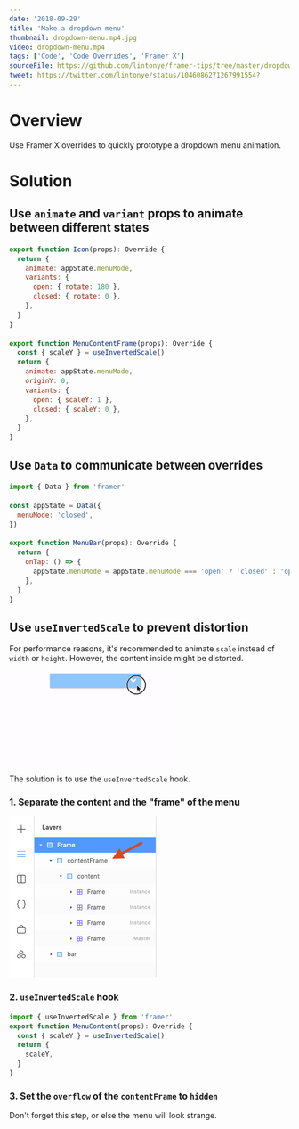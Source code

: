 ```yaml
---
date: '2018-09-29'
title: 'Make a dropdown menu'
thumbnail: dropdown-menu.mp4.jpg
video: dropdown-menu.mp4
tags: ['Code', 'Code Overrides', 'Framer X']
sourceFile: https://github.com/lintonye/framer-tips/tree/master/dropdown-menu.framerfx
tweet: https://twitter.com/lintonye/status/1046086271267991554?
---
```


# Overview

Use Framer X overrides to quickly prototype a dropdown menu animation.

# Solution

## Use `animate` and `variant` props to animate between different states

```jsx
export function Icon(props): Override {
  return {
    animate: appState.menuMode,
    variants: {
      open: { rotate: 180 },
      closed: { rotate: 0 },
    },
  }
}

export function MenuContentFrame(props): Override {
  const { scaleY } = useInvertedScale()
  return {
    animate: appState.menuMode,
    originY: 0,
    variants: {
      open: { scaleY: 1 },
      closed: { scaleY: 0 },
    },
  }
}
```

## Use `Data` to communicate between overrides

```jsx
import { Data } from 'framer'

const appState = Data({
  menuMode: 'closed',
})

export function MenuBar(props): Override {
  return {
    onTap: () => {
      appState.menuMode = appState.menuMode === 'open' ? 'closed' : 'open'
    },
  }
}
```

## Use `useInvertedScale` to prevent distortion

For performance reasons, it's recommended to animate `scale` instead of `width` or `height`. However, the content inside might be distorted.

![distorted](./media/dropdown-menu-distorted.gif)

The solution is to use the `useInvertedScale` hook.

### 1. Separate the content and the "frame" of the menu

![layer screenshot](./media/menu-layers.png)

### 2. `useInvertedScale` hook

```jsx
import { useInvertedScale } from 'framer'
export function MenuContent(props): Override {
  const { scaleY } = useInvertedScale()
  return {
    scaleY,
  }
}
```

### 3. Set the `overflow` of the `contentFrame` to `hidden`

Don't forget this step, or else the menu will look strange.
